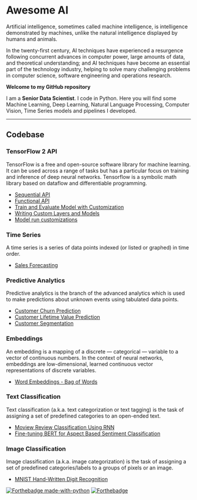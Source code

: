 # Awesome AI

Artificial intelligence, sometimes called machine intelligence, is intelligence demonstrated by machines, unlike the natural intelligence displayed by humans and animals.

In the twenty-first century, AI techniques have experienced a resurgence following concurrent advances in computer power, large amounts of data, and theoretical understanding; and AI techniques have become an essential part of the technology industry, helping to solve many challenging problems in computer science, software engineering and operations research.

**Welcome to my GitHub repository**

I am a **Senior Data Scientist**. I code in Python. Here you will find some Machine Learning, Deep Learning, Natural Language Processing, Computer Vision, Time Series models and pipelines I developed.

---

## Codebase

### TensorFlow 2 API

TensorFlow is a free and open-source software library for machine learning. It can be used across a range of tasks but has a particular focus on training and inference of deep neural networks. Tensorflow is a symbolic math library based on dataflow and differentiable programming.

- [Sequential API](tensorflow2-api/sequential-model-api.ipynb)
- [Functional API](tensorflow2-api/functional-model-api.ipynb)
- [Train and Evaluate Model with Customization](tensorflow2-api/train-and-evaluate-model.ipynb)
- [Writing Custom Layers and Models](tensorflow2-api/writing-new-layers-and-models-via-subclassing.ipynb)
- [Model run customizations](tensorflow2-api/model-run-customization.ipynb)

### Time Series

A time series is a series of data points indexed (or listed or graphed) in time order.

- [Sales Forecasting](time-series/)

### Predictive Analytics

Predictive analytics is the branch of the advanced analytics which is used to make predictions about unknown events using tabulated data points.

- [Customer Churn Prediction](predictive-analytics/)
- [Customer Lifetime Value Prediction](predictive-analytics/)
- [Customer Segmentation](clustering/)

### Embeddings

An embedding is a mapping of a discrete — categorical — variable to a vector of continuous numbers. In the context of neural networks, embeddings are low-dimensional, learned continuous vector representations of discrete variables.

- [Word Embeddings - Bag of Words](embeddings/)

### Text Classification

Text classification (a.k.a. text categorization or text tagging) is the task of assigning a set of predefined categories to an open-ended text.

- [Moview Review Classification Using RNN](text-classification/movie-review-classification-using-rnn.ipynb)
- [Fine-tuning BERT for Aspect Based Sentiment Classification](text-classification/)

### Image Classification

Image classification (a.k.a. image categorization) is the task of assigning a set of predefined categories/labels to a groups of pixels or an image.

- [MNIST Hand-Written Digit Recognition](image-classification/handwritten-image-classification.ipynb)

[![Forthebadge made-with-python](http://ForTheBadge.com/images/badges/made-with-python.svg)](https://www.python.org/)
[![Forthebadge](https://forthebadge.com/images/badges/built-with-love.svg)](https://forthebadge.com)
